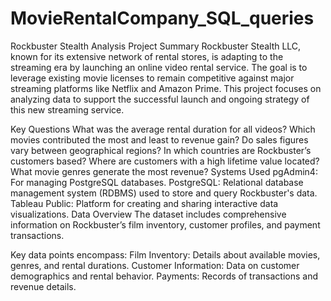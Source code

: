# MovieRentalCompany_SQL_queries
Rockbuster Stealth Analysis
Project Summary
Rockbuster Stealth LLC, known for its extensive network of rental stores, is adapting to the streaming era by launching an online video rental service. The goal is to leverage existing movie licenses to remain competitive against major streaming platforms like Netflix and Amazon Prime. This project focuses on analyzing data to support the successful launch and ongoing strategy of this new streaming service.

Key Questions
What was the average rental duration for all videos?
Which movies contributed the most and least to revenue gain?
Do sales figures vary between geographical regions?
In which countries are Rockbuster’s customers based?
Where are customers with a high lifetime value located?
What movie genres generate the most revenue?
Systems Used
pgAdmin4: For managing PostgreSQL databases.
PostgreSQL: Relational database management system (RDBMS) used to store and query Rockbuster's data.
Tableau Public: Platform for creating and sharing interactive data visualizations.
Data Overview
The dataset includes comprehensive information on Rockbuster’s film inventory, customer profiles, and payment transactions.

Key data points encompass:
Film Inventory: Details about available movies, genres, and rental durations.
Customer Information: Data on customer demographics and rental behavior.
Payments: Records of transactions and revenue details.
